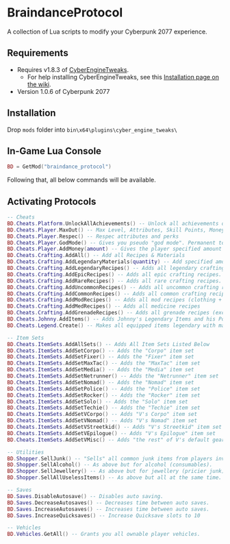 # BraindanceProtocol

A collection of Lua scripts to modify your Cyberpunk 2077 experience.

## Requirements

- Requires v1.8.3 of [CyberEngineTweaks](https://github.com/yamashi/CyberEngineTweaks/tree/v1.8.3).
  - For help installing CyberEngineTweaks, see this [Installation page on the wiki](https://wiki.cybermods.net/cyber-engine-tweaks/getting-started/installing).
- Version 1.0.6 of Cyberpunk 2077

## Installation

Drop `mods` folder into `bin\x64\plugins\cyber_engine_tweaks\`

## In-Game Lua Console

```lua
BD = GetMod("braindance_protocol")
```

Following that, all below commands will be available.

## Activating Protocols

```lua
-- Cheats
BD.Cheats.Platform.UnlockAllAchievements() -- Unlock all achievements on your platform (Steam / GoG)
BD.Cheats.Player.MaxOut() -- Max Level, Attributes, Skill Points, Money,
BD.Cheats.Player.Respec() -- Respec attributes and perks
BD.Cheats.Player.GodMode() -- Gives you pseudo "god mode". Permanent to your SaveFile
BD.Cheats.Player.AddMoney(amount) -- Gives the player specified amount of money. If no amount is specified, gives you 999999 money.
BD.Cheats.Crafting.AddAll() -- Add all Recipes & Materials
BD.Cheats.Crafting.AddLegendaryMaterials(quantity) -- Add specified amount of legendary crafting materials
BD.Cheats.Crafting.AddLegendaryRecipes() -- Adds all legendary crafting recipes.
BD.Cheats.Crafting.AddEpicRecipes() -- Adds all epic crafting recipes.
BD.Cheats.Crafting.AddRareRecipes() -- Adds all rare crafting recipes.
BD.Cheats.Crafting.AddUncommonRecipes() -- Adds all uncommon crafting recipes.
BD.Cheats.Crafting.AddCommonRecipes() -- Adds all common crafting recipes.
BD.Cheats.Crafting.AddModRecipes() -- Adds all mod recipes (clothing + cyberware + weapon mods)
BD.Cheats.Crafting.AddMedRecipes() -- Adds all medicine recipes
BD.Cheats.Crafting.AddGrenadeRecipes() -- Adds all grenade recipes (except Ozob's Nose)
BD.Cheats.Johnny.AddItems() -- Adds Johnny's Legendary Items and his Porsche.
BD.Cheats.Legend.Create() -- Makes all equipped items legendary with max stats.

-- Item Sets
BD.Cheats.ItemSets.AddAllSets() -- Adds All Item Sets Listed Below
BD.Cheats.ItemSets.AddSetCorpo() -- Adds the "Corpo" item set
BD.Cheats.ItemSets.AddSetFixer() -- Adds the "Fixer" item set
BD.Cheats.ItemSets.AddSetMaxTac() -- Adds the "MaxTac" item set
BD.Cheats.ItemSets.AddSetMedia() -- Adds the "Media" item set
BD.Cheats.ItemSets.AddSetNetrunner() -- Adds the "Netrunner" item set
BD.Cheats.ItemSets.AddSetNomad() -- Adds the "Nomad" item set
BD.Cheats.ItemSets.AddSetPolice() -- Adds the "Police" item set
BD.Cheats.ItemSets.AddSetRocker() -- Adds the "Rocker" item set
BD.Cheats.ItemSets.AddSetSolo() -- Adds the "Solo" item set
BD.Cheats.ItemSets.AddSetTechie() -- Adds the "Techie" item set
BD.Cheats.ItemSets.AddSetVCorpo() -- Adds "V's Corpo" item set
BD.Cheats.ItemSets.AddSetVNomad() -- Adds "V's Nomad" item set
BD.Cheats.ItemSets.AddSetVStreetkid() -- Adds "V's Streetkid" item set
BD.Cheats.ItemSets.AddSetVEpilogue() -- Adds "V's Epilogue" item set
BD.Cheats.ItemSets.AddSetVMisc() -- Adds "the rest" of V's default gear

-- Utilities
BD.Shopper.SellJunk() -- "Sells" all common junk items from players inventory by removing them and adding appropriate amount of Eddies back.
BD.Shopper.SellAlcohol() -- As above but for alcohol (consumables).
BD.Shopper.SellJewellery() -- As above but for jewellery (pricier junk).
BD.Shopper.SellAllUselessItems() -- As above but all at the same time.

-- Saves
BD.Saves.DisableAutosave() -- Disables auto saving.
BD.Saves.DecreaseAutosaves() -- Decreases time between auto saves.
BD.Saves.IncreaseAutosaves() -- Increases time between auto saves.
BD.Saves.IncreaseQuicksaves() -- Increase Quicksave slots to 10

-- Vehicles
BD.Vehicles.GetAll() -- Grants you all ownable player vehicles.
```
